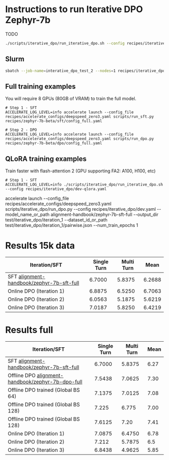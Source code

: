 
# Instructions to run Iterative DPO Zephyr-7b

TODO

```bash
./scripts/iterative_dpo/run_iterative_dpo.sh --config recipes/iterative_dpo/dev.yaml
```

## Slurm

```bash
sbatch --job-name=interative_dpo_test_2 --nodes=1 recipes/iterative_dpo/launch.slurm recipes/iterative_dpo/dev.yaml
```


## Full training examples

You will require 8 GPUs (80GB of VRAM) to train the full model.
```shell
# Step 1 - SFT
ACCELERATE_LOG_LEVEL=info accelerate launch --config_file recipes/accelerate_configs/deepspeed_zero3.yaml scripts/run_sft.py recipes/zephyr-7b-beta/sft/config_full.yaml

# Step 2 - DPO
ACCELERATE_LOG_LEVEL=info accelerate launch --config_file recipes/accelerate_configs/deepspeed_zero3.yaml scripts/run_dpo.py recipes/zephyr-7b-beta/dpo/config_full.yaml
```

## QLoRA training examples

Train faster with flash-attention 2 (GPU supporting FA2: A100, H100, etc)
```shell
# Step 1 - SFT
ACCELERATE_LOG_LEVEL=info ./scripts/iterative_dpo/run_iterative_dpo.sh --config recipes/iterative_dpo/dev-qlora.yaml
```



accelerate launch --config_file recipes/accelerate_configs/deepspeed_zero3.yaml scripts/iterative_dpo/run_dpo.py --config recipes/iterative_dpo/dev.yaml --model_name_or_path alignment-handbook/zephyr-7b-sft-full --output_dir test/iterative_dpo/iteration_1  --dataset_id_or_path test/iterative_dpo/iteration_1/pairwise.json --num_train_epochs 1


# Results 15k data

| Iteration/SFT                                                                                             | Single Turn | Multi Turn | Mean   |
| --------------------------------------------------------------------------------------------------------- | ----------- | ---------- | ------ |
| SFT [alignment-handbook/zephyr-7b-sft-full](https://huggingface.co/alignment-handbook/zephyr-7b-sft-full) | 6.7000      | 5.8375     | 6.2688 |
| Online DPO (Iteration 1)                                                                                  | 6.8875      | 6.5250     | 6.7063 |
| Online DPO (Iteration 2)                                                                                  | 6.0563      | 5.1875     | 5.6219 |
| Online DPO (Iteration 3)                                                                                  | 7.0187      | 5.8250     | 6.4219 |

# Results full

| Iteration/SFT                                                                                                     | Single Turn | Multi Turn | Mean |
| ----------------------------------------------------------------------------------------------------------------- | ----------- | ---------- | ---- |
| SFT [alignment-handbook/zephyr-7b-sft-full](https://huggingface.co/alignment-handbook/zephyr-7b-sft-full)         | 6.7000      | 5.8375     | 6.27 |
| Offline DPO [alignment-handbook/zephyr-7b-dpo-full](https://huggingface.co/alignment-handbook/zephyr-7b-dpo-full) | 7.5438      | 7.0625     | 7.30 |
| Offline DPO trained (Global BS 64)                                                                                | 7.1375      | 7.0125     | 7.08 |
| Offline DPO trained (Global BS 128)                                                                                | 7.225       | 6.775      | 7.00 |
| Offline DPO trained (Global BS 128)                                                                                | 7.6125       | 7.20      | 7.41 |
| Online DPO (Iteration 1)                                                                                          | 7.0875      | 6.4750     | 6.78 |
| Online DPO (Iteration 2)                                                                                          | 7.212       | 5.7875     | 6.5  |
| Online DPO (Iteration 3)                                                                                          | 6.8438      | 4.9625     | 5.85 |
